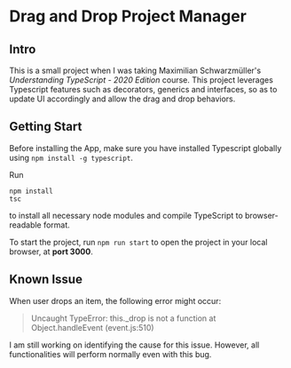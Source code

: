# Drag and Drop Project Manager

## Intro
This is a small project when I was taking Maximilian Schwarzmüller's *Understanding TypeScript - 2020 Edition* course. This project leverages Typescript features such as decorators, generics and interfaces, so as to update UI accordingly and allow the drag and drop behaviors.


## Getting Start
Before installing the App, make sure you have installed Typescript globally using `npm install -g typescript`.

Run 
```
npm install
tsc
```

 to install all necessary node modules and compile TypeScript to browser-readable format.


To start the project, run `npm run start` to open the project in your local browser, at **port 3000**.


## Known Issue
When user drops an item, the following error might occur:
> Uncaught TypeError: this._drop is not a function at Object.handleEvent (event.js:510)

I am still working on identifying the cause for this issue. However, all functionalities will perform normally even with this bug.

